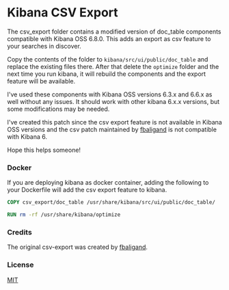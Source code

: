 # Kibana CSV Export

The csv_export folder contains a modified version of doc_table components compatible with Kibana OSS 6.8.0. This adds an export as csv feature to your searches in discover.

Copy the contents of the folder to `kibana/src/ui/public/doc_table` and replace the existing files there. After that delete the `optimize` folder and the next time you run kibana, it will rebuild the components and the export feature will be available.

I've used these components with Kibana OSS versions 6.3.x and 6.6.x as well without any issues. It should work with other kibana 6.x.x versions, but some modifications may be needed.

I've created this patch since the csv export feature is not available in Kibana OSS versions and the csv patch maintained by [fbaligand](https://github.com/fbaligand/kibana/releases) is not compatible with Kibana 6.

Hope this helps someone!

### Docker

If you are deploying kibana as docker container, adding the following to your Dockerfile will add the csv export feature to kibana.

```Dockerfile
COPY csv_export/doc_table /usr/share/kibana/src/ui/public/doc_table/

RUN rm -rf /usr/share/kibana/optimize
```

### Credits

The original csv-export was created by [fbaligand](https://github.com/fbaligand/kibana/releases).

### License

[MIT](https://choosealicense.com/licenses/mit/)
